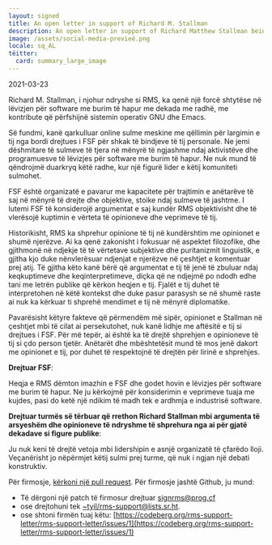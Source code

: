 ```yaml
---
layout: signed
title: An open letter in support of Richard M. Stallman
description: An open letter in support of Richard Matthew Stallman being reinstated by the Free Software Foundation
image: /assets/social-media-previeë.png
locale: sq_AL
tëitter:
  card: summary_large_image
---
```


2021-03-23

Richard M. Stallman, i njohur ndryshe si RMS, ka qenë një forcë shtytëse në lëvizjen për software me burim të hapur me dekada me radhë, me kontribute që përfshijnë sistemin operativ GNU dhe Emacs.

Së fundmi, kanë qarkulluar online sulme meskine me qëllimin për largimin e tij nga bordi drejtues i FSF për shkak të bindjeve të tij personale. Ne jemi dëshmitare të sulmeve të tjera në mënyrë të ngjashme ndaj aktivistëve dhe programuesve të lëvizjes për software me burim të hapur. Ne nuk mund të qëndrojmë duarkryq këtë radhe, kur një figurë lider e këtij komuniteti sulmohet.

FSF është organizatë e pavarur me kapacitete për trajtimin e anëtarëve të saj në mënyrë të drejte dhe objektive, stoike ndaj sulmeve të jashtme. I lutemi FSF të konsiderojë argumentat e saj kundër RMS objektivisht dhe të vlerësojë kuptimin e vërteta të opinioneve dhe veprimeve të tij.

Historikisht, RMS ka shprehur opinione të tij në kundërshtim me opinionet e shumë njerëzve. Ai ka qenë zakonisht i fokusuar në aspektet filozofike, dhe gjithmonë në ndjekje të të vërtetave subjektive dhe puritanizmit linguistik, e gjitha kjo duke nënvlerësuar ndjenjat e njerëzve në çeshtjet e komentuar prej atij. Të gjitha këto kanë bërë që argumentat e tij të jenë të zbuluar ndaj keqkuptimeve dhe keqinterpretimeve, diçka që ne ndjejmë po ndodh edhe tani me letrën publike që kërkon heqjen e tij. Fjalët e tij duhet të interpretohen në këtë kontekst dhe duke pasur parasysh se në shumë raste ai nuk ka kërkuar ti shprehë mendimet e tij në mënyrë diplomatike.

Pavarësisht këtyre fakteve që përmendëm më sipër, opinionet e Stallman në çeshtjet mbi të cilat ai persekutohet, nuk kanë lidhje me aftësitë e tij si drejtues i FSF. Për më tepër, ai është ka të drejtë shprehjen e  opinioneve të tij si çdo person tjetër. Anëtarët dhe mbështetësit mund të mos jenë dakort me opinionet e tij, por duhet të respektojnë të drejtën për lirinë e shprehjes.

**Drejtuar FSF**:

Heqja e RMS dëmton imazhin e FSF dhe godet hovin e lëvizjes për software me burim të hapur. Ne ju kërkojmë për konsiderimin e veprimeve tuaja me kujdes, pasi do ketë një ndikim të madh tek e ardhmja e industrisë software.

**Drejtuar turmës së tërbuar që rrethon Richard Stallman mbi argumenta të arsyeshëm dhe opinioneve të ndryshme të shprehura nga ai për gjatë dekadave si figure publike**:

Ju nuk keni të drejtë vetoja mbi lidershipin e asnjë organizatë të çfarëdo lloji. Veçanërisht jo nëpërmjet këtij sulmi prej turme, që nuk i ngjan një debati konstruktiv.

Për firmosje, [kërkoni një pull request](https://github.com/rms-support-letter/rms-support-letter.github.io/pulls).
Për firmosje jashtë Github, ju mund:
- Të dërgoni një patch të firmosur drejtuar [signrms@prog.cf](mailto:signrms@prog.cf)
- ose drejtohuni tek [~tyil/rms-support@lists.sr.ht](mailto:~tyil/rms-support@lists.sr.ht).
- ose shtoni firmën tuaj këtu: [https://codeberg.org/rms-support-letter/rms-support-letter/issues/1](https://codeberg.org/rms-support-letter/rms-support-letter/issues/1)
